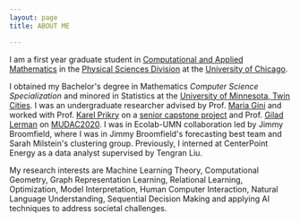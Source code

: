 ```yaml
---
layout: page
title: ABOUT ME

---
```

I am a first year graduate student in [Computational and Applied Mathematics](https://cam.uchicago.edu/) in the [Physical Sciences Division](https://physicalsciences.uchicago.edu/) at the [University of Chicago](https://www.uchicago.edu/).                  

I obtained my Bachelor's degree in Mathematics *Computer Science Specialization* and minored in Statistics at the [University of Minnesota, Twin Cities](https://twin-cities.umn.edu/). I was an undergraduate researcher advised by Prof. [Maria Gini](https://www-users.cs.umn.edu/~gini/) and worked with Prof. [Karel Prikry](https://de.wikipedia.org/wiki/Karel_Prikry) on a [senior capstone project](seniorcapstoneproject.pdf) and Prof. [Gilad Lerman](http://www-users.math.umn.edu/~lerman/) on [MUDAC2020](http://www.mudac.org/mankato/). I was in Ecolab-UMN collaboration led by Jimmy Broomfield, where I was in Jimmy Broomfield's forecasting best team and Sarah Milstein's clustering group. Previously, I interned at CenterPoint Energy as a data analyst supervised by Tengran Liu.

My research interests are Machine Learning Theory, Computational Geometry, Graph Representation Learning, Relational Learning, Optimization, Model Interpretation, Human Computer Interaction, Natural Language Understanding, Sequential Decision Making and applying AI techniques to address societal challenges.
